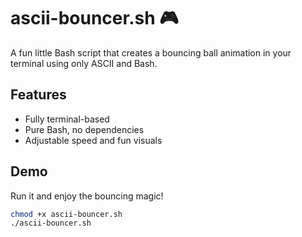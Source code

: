 # ascii-bouncer.sh 🎮

A fun little Bash script that creates a bouncing ball animation in your terminal using only ASCII and Bash.

## Features
- Fully terminal-based
- Pure Bash, no dependencies
- Adjustable speed and fun visuals

## Demo

Run it and enjoy the bouncing magic!

```bash
chmod +x ascii-bouncer.sh
./ascii-bouncer.sh
